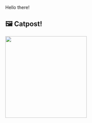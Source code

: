 Hello there!



## 🖼️ Catpost!

<sub>
    <img src="https://cdn2.thecatapi.com/images/MTk0MDI4OQ.jpg" height="256">
</sub>

